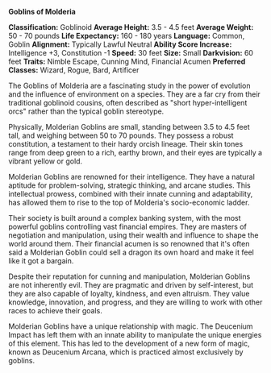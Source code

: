 **Goblins of Molderia**

**Classification:** Goblinoid
**Average Height:** 3.5 - 4.5 feet
**Average Weight:** 50 - 70 pounds
**Life Expectancy:** 160 - 180 years
**Language:** Common, Goblin
**Alignment:** Typically Lawful Neutral
**Ability Score Increase:** Intelligence +3, Constitution  -1
**Speed:** 30 feet
**Size:** Small
**Darkvision:** 60 feet
**Traits:** Nimble Escape, Cunning Mind, Financial Acumen
**Preferred Classes:** Wizard, Rogue, Bard, Artificer

The Goblins of Molderia are a fascinating study in the power of evolution and the influence of environment on a species. They are a far cry from their traditional goblinoid cousins, often described as "short hyper-intelligent orcs" rather than the typical goblin stereotype. 

Physically, Molderian Goblins are small, standing between 3.5 to 4.5 feet tall, and weighing between 50 to 70 pounds. They possess a robust constitution, a testament to their hardy orcish lineage. Their skin tones range from deep green to a rich, earthy brown, and their eyes are typically a vibrant yellow or gold. 

Molderian Goblins are renowned for their intelligence. They have a natural aptitude for problem-solving, strategic thinking, and arcane studies. This intellectual prowess, combined with their innate cunning and adaptability, has allowed them to rise to the top of Molderia's socio-economic ladder. 

Their society is built around a complex banking system, with the most powerful goblins controlling vast financial empires. They are masters of negotiation and manipulation, using their wealth and influence to shape the world around them. Their financial acumen is so renowned that it's often said a Molderian Goblin could sell a dragon its own hoard and make it feel like it got a bargain.

Despite their reputation for cunning and manipulation, Molderian Goblins are not inherently evil. They are pragmatic and driven by self-interest, but they are also capable of loyalty, kindness, and even altruism. They value knowledge, innovation, and progress, and they are willing to work with other races to achieve their goals.

Molderian Goblins have a unique relationship with magic. The Deucenium Impact has left them with an innate ability to manipulate the unique energies of this element. This has led to the development of a new form of magic, known as Deucenium Arcana, which is practiced almost exclusively by goblins.